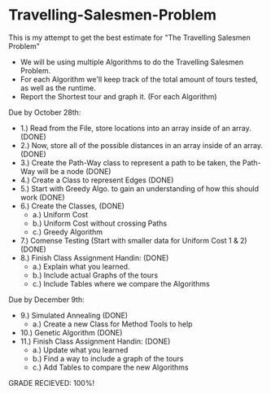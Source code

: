 # Travelling-Salesmen-Problem
This is my attempt to get the best estimate for "The Travelling Salesmen Problem"

- We will be using multiple Algorithms to do the Travelling Salesmen Problem. 
- For each Algorithm we'll keep track of the total amount of tours tested, as well as the runtime.
- Report the Shortest tour and graph it. (For each Algorithm)

Due by October 28th:

- 1.) Read from the File, store locations into an array inside of an array. 					(DONE)
- 2.) Now, store all of the possible distances in an array inside of an array. 					(DONE)
- 3.) Create the Path-Way class to represent a path to be taken, the Path-Way will be a node	(DONE)
- 4.) Create a Class to represent Edges															(DONE)
- 5.) Start with Greedy Algo. to gain an understanding of how this should work					(DONE)
- 6.) Create the Classes,																		(DONE)
    - a.) Uniform Cost 
    - b.) Uniform Cost without crossing Paths
    - c.) Greedy Algorithm
- 7.) Comense Testing (Start with smaller data for Uniform Cost 1 & 2)                          (DONE)
- 8.) Finish Class Assignment Handin:                                                           (DONE)
    - a.) Explain what you learned.
    - b.) Include actual Graphs of the tours
    - c.) Include Tables where we compare the Algorithms

Due by December 9th:

- 9.) Simulated Annealing																		(DONE)
	- a.) Create a new Class for Method Tools to help
- 10.) Genetic Algorithm																		(DONE)
- 11.) Finish Class Assignment Handin: (DONE)
	- a.) Update what you learned
	- b.) Find a way to include a graph of the tours
	- c.) Add Tables to compare the new Algorithms

GRADE RECIEVED: 100%!
